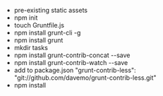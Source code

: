 - pre-existing static assets
- npm init
- touch Gruntfile.js
- npm install grunt-cli -g
- npm install grunt
- mkdir tasks
- npm install grunt-contrib-concat --save
- npm install grunt-contrib-watch  --save
- add to package.json "grunt-contrib-less": "git://github.com/davemo/grunt-contrib-less.git"
- npm install
